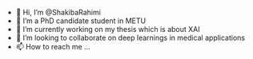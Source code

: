 - 👋 Hi, I’m @ShakibaRahimi
- 👀 I’m a PhD candidate student in METU
- 🌱 I’m currently working on my thesis which is about XAI
- 💞️ I’m looking to collaborate on deep learnings in medical applications
- 📫 How to reach me ...

<!---
ShakibaRahimi/ShakibaRahimi is a ✨ special ✨ repository because its `README.md` (this file) appears on your GitHub profile.
You can click the Preview link to take a look at your changes.
--->
